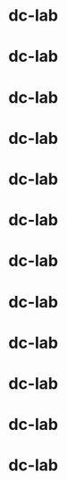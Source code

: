 # dc-lab
# dc-lab
# dc-lab
# dc-lab
# dc-lab
# dc-lab
# dc-lab
# dc-lab
# dc-lab
# dc-lab
# dc-lab
# dc-lab
